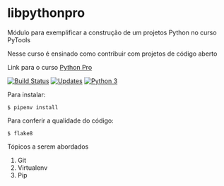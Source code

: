 # libpythonpro
Módulo para exemplificar a construção de um projetos Python no curso PyTools

Nesse curso é ensinado como contribuir com projetos de código aberto

Link para o curso [Python Pro](https://www.python.pro.br/)

[![Build Status](https://travis-ci.org/alvesgabriel/libpythonpro.svg?branch=master)](https://travis-ci.org/alvesgabriel/libpythonpro)
[![Updates](https://pyup.io/repos/github/alvesgabriel/libpythonpro/shield.svg)](https://pyup.io/repos/github/alvesgabriel/libpythonpro/)
[![Python 3](https://pyup.io/repos/github/alvesgabriel/libpythonpro/python-3-shield.svg)](https://pyup.io/repos/github/alvesgabriel/libpythonpro/)


Para instalar:

```console
$ pipenv install
```

Para conferir a qualidade do código:

```console
$ flake8
```

Tópicos a serem abordados
 1. Git
 2. Virtualenv
 3. Pip